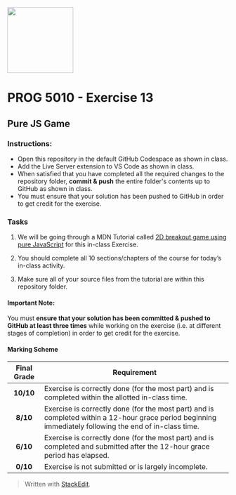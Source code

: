 <img width="150px" src="https://www.nscc.ca/img/aboutnscc/visual-identity-guidelines/artwork/nscc-jpeg.jpg" >  

# PROG 5010 - Exercise 13

##  Pure JS Game
 
### Instructions:  

- Open this repository in the default GitHub Codespace as shown in class.
- Add the Live Server extension to VS Code as shown in class.
- When satisfied that you have completed all the required changes to the repository folder, **commit & push** the entire folder's contents up to GitHub as shown in class. 
- You must ensure that your solution has been pushed to GitHub in order to get credit for the exercise. 

### Tasks

1. We will be going through a MDN Tutorial called  [2D breakout game using pure JavaScript](https://developer.mozilla.org/en-US/docs/Games/Tutorials/2D_Breakout_game_pure_JavaScript) for this in-class Exercise.

2. You should complete all 10 sections/chapters of the course for today’s in-class activity.

3. Make sure all of your source files from the tutorial are within this repository folder.

####  Important Note: 

You must **ensure that your solution has been committed & pushed to GitHub at least three times** while working on the exercise (i.e. at different stages of completion) in order to get credit for the exercise.  

#### Marking Scheme  

Final Grade | Requirement  
:---: | ---  
|**10/10**  | Exercise is correctly done (for the most part) and is completed within the allotted in-class time.  
|**8/10**  | Exercise is correctly done (for the most part) and is completed within a 12-hour grace period beginning immediately following the end of in-class time.  
|**6/10**  | Exercise is correctly done (for the most part) and is completed and submitted after the 12-hour grace period has elapsed.   
|**0/10**  | Exercise is not submitted or is largely incomplete.  
  
> Written with [StackEdit](https://stackedit.io/).
